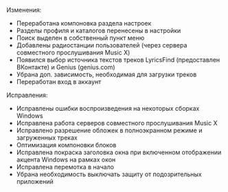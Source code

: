 Изменения:
- Переработана компоновка раздела настроек
- Разделы профиля и каталогов перенесены в настройки
- Поиск выделен в собственный пункт меню
- Добавлены радиостанции пользователей (через сервера совместного прослушивания Music X)
- Появился выбор источника текстов треков LyricsFind (предоставлен ВКонтакте) и Genius (genius.com)
- Убрана доп. зависимость, необходимая для загрузки треков
- Переработан вход в аккаунт

Исправления:
- Исправлены ошибки воспроизведения на некоторых сборках Windows
- Исправлена работа серверов совместного прослушивания Music X
- Исправлено разрешение обложек в полноэкранном режиме и загруженных треках
- Оптимизация компоновки блоков
- Исправлена покраска заголовка окна при включенном отображении акцента Windows на рамках окон
- Исправлена перемотка в начало
- Убрана необходимость выключать защиту от подозрительных приложений